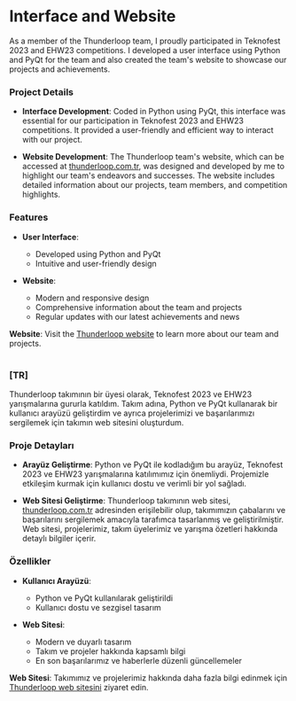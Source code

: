 # Interface and Website
As a member of the Thunderloop team, I proudly participated in Teknofest 2023 and EHW23 competitions. I developed a user interface using Python and PyQt for the team and also created the team's website to showcase our projects and achievements.

### Project Details

- **Interface Development**: Coded in Python using PyQt, this interface was essential for our participation in Teknofest 2023 and EHW23 competitions. It provided a user-friendly and efficient way to interact with our project.
  
- **Website Development**: The Thunderloop team's website, which can be accessed at [thunderloop.com.tr](http://www.thunderloop.com.tr/), was designed and developed by me to highlight our team's endeavors and successes. The website includes detailed information about our projects, team members, and competition highlights.

### Features

- **User Interface**: 
  - Developed using Python and PyQt
  - Intuitive and user-friendly design

- **Website**: 
  - Modern and responsive design
  - Comprehensive information about the team and projects
  - Regular updates with our latest achievements and news

 **Website**: Visit the [Thunderloop website](http://www.thunderloop.com.tr/) to learn more about our team and projects.

#

### [TR]

Thunderloop takımının bir üyesi olarak, Teknofest 2023 ve EHW23 yarışmalarına gururla katıldım. Takım adına, Python ve PyQt kullanarak bir kullanıcı arayüzü geliştirdim ve ayrıca projelerimizi ve başarılarımızı sergilemek için takımın web sitesini oluşturdum.

### Proje Detayları

- **Arayüz Geliştirme**: Python ve PyQt ile kodladığım bu arayüz, Teknofest 2023 ve EHW23 yarışmalarına katılımımız için önemliydi. Projemizle etkileşim kurmak için kullanıcı dostu ve verimli bir yol sağladı.
  
- **Web Sitesi Geliştirme**: Thunderloop takımının web sitesi, [thunderloop.com.tr](http://www.thunderloop.com.tr/) adresinden erişilebilir olup, takımımızın çabalarını ve başarılarını sergilemek amacıyla tarafımca tasarlanmış ve geliştirilmiştir. Web sitesi, projelerimiz, takım üyelerimiz ve yarışma özetleri hakkında detaylı bilgiler içerir.

### Özellikler

- **Kullanıcı Arayüzü**: 
  - Python ve PyQt kullanılarak geliştirildi
  - Kullanıcı dostu ve sezgisel tasarım

- **Web Sitesi**: 
  - Modern ve duyarlı tasarım
  - Takım ve projeler hakkında kapsamlı bilgi
  - En son başarılarımız ve haberlerle düzenli güncellemeler

 **Web Sitesi**: Takımımız ve projelerimiz hakkında daha fazla bilgi edinmek için [Thunderloop web sitesini](http://www.thunderloop.com.tr/) ziyaret edin.


